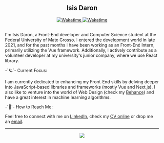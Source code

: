 <h2 align="center"> Isis Daron </h2>
<div align="center">
    <a href="https://www.linkedin.com/in/isisdaron/">
      <img src="https://img.shields.io/badge/LinkedIn-0077B5?&logo=linkedin&style=social" alt="Wakatime">
    </a>
    <a href="https://wakatime.com/@isismd">
        <img src="https://wakatime.com/badge/user/e32e8020-ddf2-40ad-8032-0eb24a5ebb6e.svg?style=social" alt="Wakatime">
    </a>
</div>

<br/>

I'm Isis Daron, a Front-End developer and Computer Science student at the Federal University of Mato Grosso. I entered the development world in late 2021, and for the past months I have been working as an Front-End Intern, primarily utilizing the Vue framework. Additionally, I actively contribute as a volunteer developer at my university's junior company, where we use React library.


-`🪐´- Current Focus:

I am currently dedicated to enhancing my Front-End skills by delving deeper into JavaScript-based libraries and frameworks (mostly Vue and Next.js). I also like to venture into the world of Web Design (check my [Behance](https://www.behance.net/isismd)) and have a great interest in machine learning algorithms.

-`💌´- How to Reach Me:

Feel free to connect with me on [LinkedIn](https://www.linkedin.com/in/isisdaron/), check my [CV online](https://read.cv/isisdaron) or drop me an [email](mailto:contato.isisdaron@gmail.com).

---

<div align="center">
  <a href="https://skillicons.dev">
    <img src="https://skillicons.dev/icons?i=vue,angular,next,react,python,java,figma" />
  </a>
</div>
